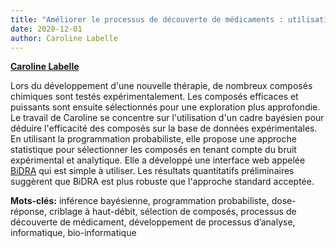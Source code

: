 ```yaml
---
title: "Améliorer le processus de découverte de médicaments : utilisation de l'inférence bayésienne pour l'analyse des expériences dose-réponse"
date: 2020-12-01
author: Caroline Labelle
---
```


[**Caroline Labelle**](/fr/author/caroline-labelle)

<!--more-->

Lors du développement d'une nouvelle thérapie, de nombreux composés chimiques sont testés expérimentalement. Les composés efficaces et puissants sont ensuite sélectionnés pour une exploration plus approfondie. Le travail de Caroline se concentre sur l'utilisation d'un cadre bayésien pour déduire l'efficacité des composés sur la base de données expérimentales. En utilisant la programmation probabiliste, elle propose une approche statistique pour sélectionner les composés en tenant compte du bruit expérimental et analytique. Elle a développé une interface web appelée [BiDRA](https://bidra.bioinfo.iric.ca/) qui est simple à utiliser. Les résultats quantitatifs préliminaires suggèrent que BiDRA est plus robuste que l'approche standard acceptée.

**Mots-clés:** inférence bayésienne, programmation probabiliste, dose-réponse, criblage à haut-débit, sélection de composés, processus de découverte de médicament, développement de processus d’analyse, informatique, bio-informatique
